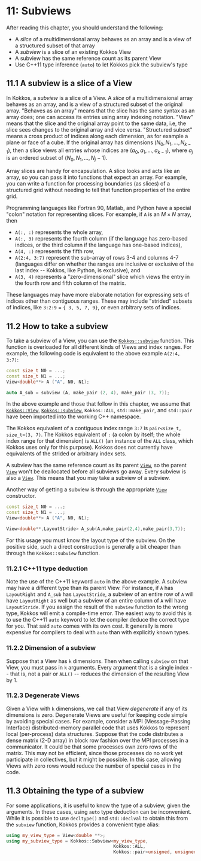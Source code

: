 # 11: Subviews

After reading this chapter, you should understand the following:

*  A _slice_ of a multidimensional array behaves as an array and is a view of a structured subset of that array
*  A _subview_ is a slice of an existing Kokkos View
*  A subview has the same reference count as its parent View
*  Use C++11 type inference (`auto`) to let Kokkos pick the subview's type

## 11.1 A subview is a slice of a View

In Kokkos, a _subview_ is a slice of a View. A _slice_ of a multidimensional array behaves as an array, and is a view of a
structured subset of the original array. "Behaves as an array" means that the slice has the same syntax as an array does; one can access its entries using array indexing notation. "View" means that the slice and the original array point to the same data, i.e, the slice sees changes to the original array and vice versa. "Structured subset" means a cross product of indices along each dimension, as for example a plane or face of a cube. If the original array has dimensions $\left(N_0, N_1, ..., N_{k-1}\right)$, then a slice views all entries whose indices are $\left(a_0, a_1, ..., a_{k-1}\right)$, where $a_j$ is an ordered subset of $\left(N_0, N_1, ..., N_j-1\right)$.

Array slices are handy for encapsulation. A slice looks and acts like an array, so you can pass it into functions that expect an array. For example, you can write a function for processing boundaries (as slices) of a structured grid without needing to tell that function properties of the entire grid.

Programming languages like Fortran 90, Matlab, and Python have a special "colon" notation for representing slices. For example, if `A` is an $M \times N$ array, then

* `A(:, :)` represents the whole array,
* `A(:, 3)` represents the fourth column (if the language has zero-based indices,
   or the third column if the language has one-based indices),
* `A(4, :)` represents the fifth row,
* `A(2:4, 3:7)` represent the sub-array of rows 3-4 and columns 4-7 (languages
   differ on whether the ranges are inclusive or exclusive of the last index --
   Kokkos, like Python, is exclusive), and
* `A(3, 4)` represents a "zero-dimensional" slice which views the entry
   in the fourth row and fifth column of the matrix.

These languages may have more elaborate notation for expressing sets of indices other than contiguous ranges.  These may include "strided" subsets of indices, like `3:2:9` = `{ 3, 5, 7, 9}`, or even arbitrary sets of indices.


## 11.2 How to take a subview

To take a subview of a View, you can use the [`Kokkos::subview`](../API/core/view/subview) function. This function is overloaded for all different kinds of Views and index ranges. For example, the following code is equivalent to the above example `A(2:4, 3:7)`:

```c++
const size_t N0 = ...;
const size_t N1 = ...;
View<double**> A ("A", N0, N1);

auto A_sub = subview (A, make_pair (2, 4), make_pair (3, 7));
```

In the above example and those that follow in this chapter, we assume that [`Kokkos::View`](../API/core/view/view), [`Kokkos::subview`](../API/core/view/subview), `Kokkos::ALL`, `std::make_pair`, and `std::pair` have been imported into the working C++ namespace.

The Kokkos equivalent of a contiguous index range `3:7` is `pair<size_t, size_t>(3, 7)`. The Kokkos equivalent of
`:` (a colon by itself; the whole index range for that dimension) is `ALL()` (an instance of the `ALL` class, which Kokkos uses only for this purpose). Kokkos does not currently have equivalents of the strided or arbitrary index sets.

A subview has the same reference count as its parent [`View`](../API/core/view/view), so the parent [`View`](../API/core/view/view) won't be deallocated before all subviews go away. Every subview is also a [`View`](../API/core/view/view). This means that you may take a subview of a subview.

Another way of getting a subview is through the appropriate [`View`](../API/core/view/view) constructor.

```c++
const size_t N0 = ...;
const size_t N1 = ...;
View<double**> A ("A", N0, N1);

View<double**,LayoutStride> A_sub(A,make_pair(2,4),make_pair(3,7));
```

For this usage you must know the layout type of the subview. On the positive side, such a direct construction is generally a bit cheaper than through the `Kokkos::subview` function.

### 11.2.1 C++11 type deduction

Note the use of the C++11 keyword `auto` in the above example. A subview may have a different type than its parent View. For instance, if `A` has `LayoutRight` and `A_sub` has `LayoutStride`, a subview of an entire row of `A` will have `LayoutRight` as well but a subview of an entire column of `A` will have `LayoutStride`. If you assign the result of the `subview` function to the wrong type, Kokkos will emit a compile-time error. The easiest way to avoid this is to use the C++11 `auto` keyword to let the compiler deduce the correct type for you. That said `auto` comes with its own cost. It generally is more expensive for compilers to deal with `auto` than with explicitly known types.

### 11.2.2 Dimension of a subview

Suppose that a View has `k` dimensions. Then when calling `subview` on that View, you must pass in `k` arguments. Every argument that is a single index -- that is, not a pair or `ALL()` -- reduces the dimension of the resulting View by 1.

### 11.2.3 Degenerate Views

Given a View with `k` dimensions, we call that View _degenerate_ if any of its dimensions is zero. Degenerate Views are useful for keeping code simple by avoiding special cases. For example, consider a MPI (Message-Passing Interface) distributed-memory parallel code that uses Kokkos to represent local (per-process) data structures. Suppose that the code distributes a dense matrix (2-D array) in block row fashion over the MPI processes in a communicator. It could be that some processes own zero rows of the matrix. This may not be efficient, since those processes do no work yet participate in collectives, but it might be possible. In this case, allowing Views with zero rows would reduce the number of special cases in the code.

## 11.3 Obtaining the type of a subview

For some applications, it is useful to know the type of a subview, given the arguments. In these cases, using `auto` type deduction can be inconvenient. While it is possible to use `decltype()` and `std::declval` to obtain this from the `subview` function, Kokkos provides a convenient type alias:

```c++
using my_view_type = View<double **>;
using my_subview_type = Kokkos::Subview<my_view_type,
                                        Kokkos::ALL,
                                        Kokkos::pair<unsigned, unsigned>>;
```

